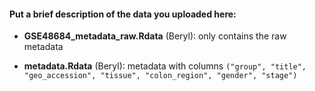 #### Put a brief description of the data you uploaded here:

* __GSE48684\_metadata\_raw.Rdata__ (Beryl): only contains the raw metadata

* __metadata.Rdata__ (Beryl): metadata with columns `("group", "title", "geo_accession", "tissue", "colon_region", "gender", "stage")`

